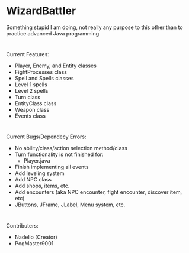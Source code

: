 # WizardBattler
Something stupid I am doing, not really any purpose to this other than to practice advanced Java programming

# 
Current Features:
- Player, Enemy, and Entity classes
- FightProcesses class
- Spell and Spells classes
- Level 1 spells
- Level 2 spells
- Turn class
- EntityClass class
- Weapon class
- Events class
# 
Current Bugs/Dependecy Errors:
- No ability/class/action selection method/class
- Turn functionality is not finished for:
    - Player.java
- Finish implementing all events
- Add leveling system
- Add NPC class
- Add shops, items, etc.
- Add encounters (aka NPC encounter, fight encounter, discover item, etc)
- JButtons, JFrame, JLabel, Menu system, etc.
# 
Contributers:
- Nadelio (Creator)
- PogMaster9001